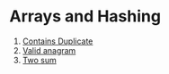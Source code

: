 # Arrays and Hashing

1. [Contains Duplicate](ContainsDuplicate.md)
2. [Valid anagram](ValidAnagram.md)
3. [Two sum](TwoSum.md)
